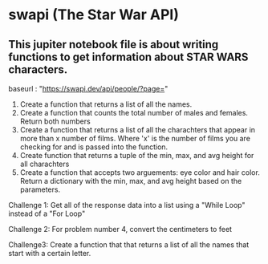 # swapi (The Star War API)
## This jupiter notebook file is about writing functions to get information about STAR WARS characters.

baseurl : "https://swapi.dev/api/people/?page="
1. Create a function that returns a list of all the names.
2. Create a function that counts the total number of males and females. Return both numbers
3. Create a function that returns a list of all the charachters that appear in more than x number of films. Where 'x' is the number of films you are checking for and is passed into the function.
4. Create function that returns a tuple of the min, max, and avg height for all charachters
5. Create a function that accepts two arguements: eye color and hair color. Return a dictionary with the min, max, and avg height based on the parameters.

Challenge 1: Get all of the response data into a list using a "While Loop" instead of a "For Loop"

Challenge 2: For problem number 4, convert the centimeters to feet

Challenge3: Create a function that that returns a list of all the names that start with a certain letter.
